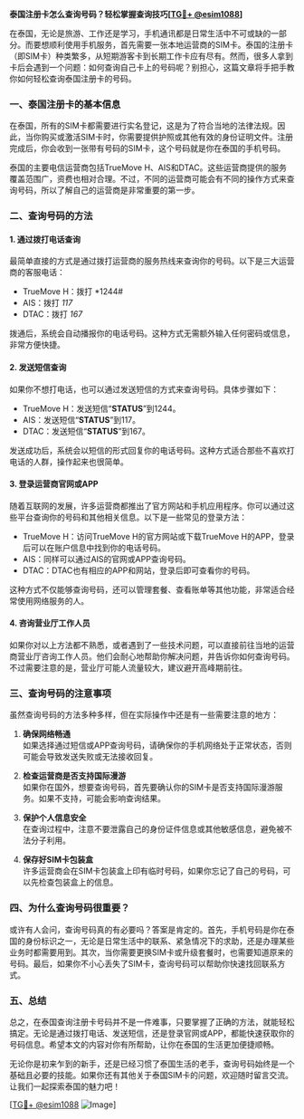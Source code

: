 **泰国注册卡怎么查询号码？轻松掌握查询技巧[[TG💪+ @esim1088](https://t.me/s/esim1088)]**

在泰国，无论是旅游、工作还是学习，手机通讯都是日常生活中不可或缺的一部分。而要想顺利使用手机服务，首先需要一张本地运营商的SIM卡。泰国的注册卡（即SIM卡）种类繁多，从短期游客卡到长期工作卡应有尽有。然而，很多人拿到卡后会遇到一个问题：如何查询自己卡上的号码呢？别担心，这篇文章将手把手教你如何轻松查询泰国注册卡的号码。

### **一、泰国注册卡的基本信息**

在泰国，所有的SIM卡都需要进行实名登记，这是为了符合当地的法律法规。因此，当你购买或激活SIM卡时，你需要提供护照或其他有效的身份证明文件。注册完成后，你会收到一张带有号码的SIM卡，这个号码就是你在泰国的手机号码。

泰国的主要电信运营商包括TrueMove H、AIS和DTAC。这些运营商提供的服务覆盖范围广，资费也相对合理。不过，不同的运营商可能会有不同的操作方式来查询号码，所以了解自己的运营商是非常重要的第一步。

### **二、查询号码的方法**

#### **1. 通过拨打电话查询**
最简单直接的方式是通过拨打运营商的服务热线来查询你的号码。以下是三大运营商的客服电话：

- TrueMove H：拨打 *1244#
- AIS：拨打 *117*
- DTAC：拨打 *167*

拨通后，系统会自动播报你的电话号码。这种方式无需额外输入任何密码或信息，非常方便快捷。

#### **2. 发送短信查询**
如果你不想打电话，也可以通过发送短信的方式来查询号码。具体步骤如下：

- TrueMove H：发送短信“**STATUS**”到1244。
- AIS：发送短信“**STATUS**”到117。
- DTAC：发送短信“**STATUS**”到167。

发送成功后，系统会以短信的形式回复你的电话号码。这种方式适合那些不喜欢打电话的人群，操作起来也很简单。

#### **3. 登录运营商官网或APP**
随着互联网的发展，许多运营商都推出了官方网站和手机应用程序。你可以通过这些平台查询你的号码和其他相关信息。以下是一些常见的登录方法：

- TrueMove H：访问TrueMove H的官方网站或下载TrueMove H的APP，登录后可以在账户信息中找到你的电话号码。
- AIS：同样可以通过AIS的官网或APP查询号码。
- DTAC：DTAC也有相应的APP和网站，登录后即可查看你的号码。

这种方式不仅能够查询号码，还可以管理套餐、查看账单等其他功能，非常适合经常使用网络服务的人。

#### **4. 咨询营业厅工作人员**
如果你对以上方法都不熟悉，或者遇到了一些技术问题，可以直接前往当地的运营商营业厅咨询工作人员。他们会耐心地帮助你解决问题，并告诉你如何查询号码。不过需要注意的是，营业厅可能人流量较大，建议避开高峰期前往。

### **三、查询号码的注意事项**

虽然查询号码的方法多种多样，但在实际操作中还是有一些需要注意的地方：

1. **确保网络畅通**  
   如果选择通过短信或APP查询号码，请确保你的手机网络处于正常状态，否则可能会导致发送失败或无法接收回复。

2. **检查运营商是否支持国际漫游**  
   如果你在国外，想要查询号码，首先要确认你的SIM卡是否支持国际漫游服务。如果不支持，可能会影响查询结果。

3. **保护个人信息安全**  
   在查询过程中，注意不要泄露自己的身份证件信息或其他敏感信息，避免被不法分子利用。

4. **保存好SIM卡包装盒**  
   许多运营商会在SIM卡包装盒上印有临时号码，如果你忘记了自己的号码，可以先检查包装盒上的信息。

### **四、为什么查询号码很重要？**

或许有人会问，查询号码真的有必要吗？答案是肯定的。首先，手机号码是你在泰国的身份标识之一，无论是日常生活中的联系、紧急情况下的求助，还是办理某些业务时都需要用到。其次，当你需要更换SIM卡或升级套餐时，也需要知道原来的号码。最后，如果你不小心丢失了SIM卡，查询号码可以帮助你快速找回联系方式。

### **五、总结**

总之，在泰国查询注册卡号码并不是一件难事，只要掌握了正确的方法，就能轻松搞定。无论是通过拨打电话、发送短信，还是登录官网或APP，都能快速获取你的号码信息。希望本文的内容对你有所帮助，让你在泰国的生活更加便捷顺畅。

无论你是初来乍到的新手，还是已经习惯了泰国生活的老手，查询号码始终是一个基础且必要的技能。如果你还有其他关于泰国SIM卡的问题，欢迎随时留言交流。让我们一起探索泰国的魅力吧！

[[TG💪+ @esim1088](https://t.me/s/esim1088) ![Image](https://i.postimg.cc/4NQfJmqS/Snipaste-2025-05-13-00-14-12.png)]
